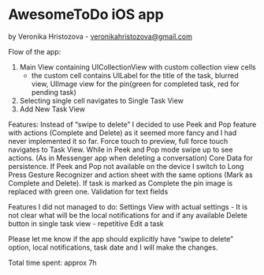 # AwesomeToDo iOS app
by Veronika Hristozova - 
veronikahristozova@gmail.com


Flow of the app:
1. Main View containing UICollectionView with custom collection view cells
   - the custom cell contains UILabel for the title of the task, blurred view, UIImage view for the pin(green for completed task, red for pending task)
2. Selecting single cell navigates to Single Task View
3. Add New Task View


Features:
Instead of “swipe to delete” I decided to use Peek and Pop feature with actions (Complete and Delete) as it seemed more fancy and I had never implemented it so far. 
Force touch to preview, full force touch navigates to Task View. While in Peek and Pop mode swipe up to see actions. (As in Messenger app when deleting a conversation)
Core Data for persistence.
If Peek and Pop not available on the device I switch to Long Press Gesture Recognizer and action sheet with the same options (Mark as Complete and Delete).
If task is marked as Complete the pin image is replaced with green one.
Validation for text fields


Features I did not managed to do:
Settings View with actual settings - It is not clear what will be the local notifications for and if any available
Delete button in single task view - repetitive
Edit a task


Please let me know if the app should explicitly have “swipe to delete” option, local notifications, task date and I will make the changes.

Total time spent: approx 7h

